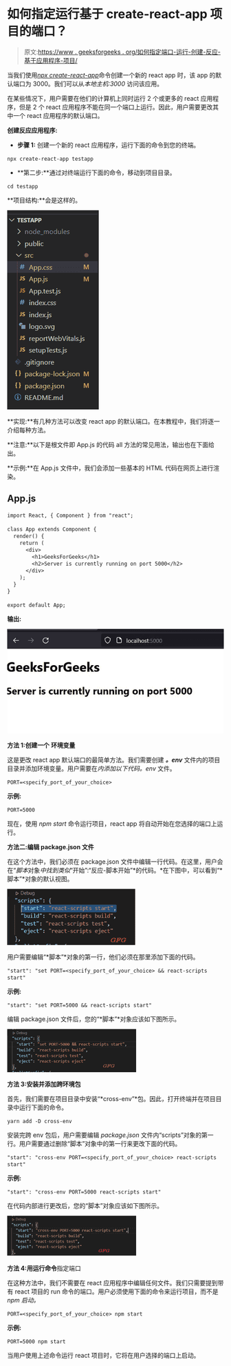 # 如何指定运行基于 create-react-app 项目的端口？

> 原文:[https://www . geeksforgeeks . org/如何指定端口-运行-创建-反应-基于应用程序-项目/](https://www.geeksforgeeks.org/how-to-specify-a-port-to-run-a-create-react-app-based-project/)

当我们使用[*npx create-react-app*](https://www.geeksforgeeks.org/reactjs-setting-development-environment/)命令创建一个新的 react app 时，该 app 的默认端口为 3000。我们可以从*本地主机:3000* 访问该应用。

在某些情况下，用户需要在他们的计算机上同时运行 2 个或更多的 react 应用程序，但是 2 个 react 应用程序不能在同一个端口上运行。因此，用户需要更改其中一个 react 应用程序的默认端口。

**创建反应应用程序:**

*   **步骤 1:** 创建一个新的 react 应用程序，运行下面的命令到您的终端。

```
npx create-react-app testapp
```

*   **第二步:**通过对终端运行下面的命令，移动到项目目录。

```
cd testapp
```

**项目结构:**会是这样的。

![](img/7d6b5271640f4fd75c9ea607691d3798.png)

**实现:**有几种方法可以改变 react app 的默认端口。在本教程中，我们将逐一介绍每种方法。

**注意:**以下是根文件即 App.js 的代码 all 方法的常见用法，输出也在下面给出。

**示例:**在 App.js 文件中，我们会添加一些基本的 HTML 代码在网页上进行渲染。

## App.js

```
import React, { Component } from "react";

class App extends Component {
  render() {
    return (
      <div>
        <h1>GeeksForGeeks</h1>
        <h2>Server is currently running on port 5000</h2>
      </div>
    );
  }
}

export default App;
```

**输出:**

![](img/4bb9593e9ff77b41a51c469a68386f88.png)

**方法 1:创建一个** **环境变量**

这是更改 react app 默认端口的最简单方法。我们需要创建 ***。env*** 文件内的项目目录并添加环境变量。用户需要在*内添加以下代码。env* 文件。

```
PORT=<specify_port_of_your_choice> 
```

**示例:**

```
PORT=5000
```

现在，使用 *npm start* 命令运行项目，react app 将自动开始在您选择的端口上运行。

**方法二:编辑 package.json 文件**

在这个方法中，我们必须在 package.json 文件中编辑一行代码。在这里，用户会在“*脚本*对象*中找到类似*“开始”:“反应-脚本开始”*的代码。*在下图中，可以看到“*脚本”*对象的默认视图。

![](img/4c87acadd40f10e789bcb9fc2c1835b7.png)

用户需要编辑“*脚本”*对象的第一行，他们必须在那里添加下面的代码。

```
"start": "set PORT=<specify_port_of_your_choice> && react-scripts start"
```

**示例:**

```
"start": "set PORT=5000 && react-scripts start"
```

编辑 package.json 文件后，您的“*脚本”*对象应该如下图所示。

![](img/6792a86de2a7209a59e92c8fdce5b3a5.png)

**方法 3:安装并添加跨环境包**

首先，我们需要在项目目录中安装“*cross-env”*包。因此，打开终端并在项目目录中运行下面的命令。

```
yarn add -D cross-env
```

安装完跨 env 包后，用户需要编辑 *package.json* 文件内“scripts”对象的第一行。用户需要通过删除“脚本”对象中的第一行来更改下面的代码。

```
"start": "cross-env PORT=<specify_port_of_your_choice> react-scripts start"
```

**示例:**

```
"start": "cross-env PORT=5000 react-scripts start"
```

在代码内部进行更改后，您的“脚本”对象应该如下图所示。

![](img/89628abe994b880d4fa79ceac5eb8e3a.png)

**方法 4:用运行命令**指定端口

在这种方法中，我们不需要在 react 应用程序中编辑任何文件。我们只需要提到带有 react 项目的 run 命令的端口。用户必须使用下面的命令来运行项目，而不是 *npm 启动。*

```
PORT=<specify_port_of_your_choice> npm start
```

**示例:**

```
PORT=5000 npm start
```

当用户使用上述命令运行 react 项目时，它将在用户选择的端口上启动。